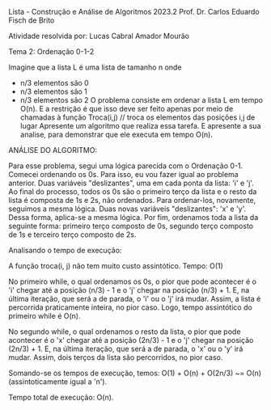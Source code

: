 Lista - Construção e Análise de Algoritmos 2023.2
Prof. Dr. Carlos Eduardo Fisch de Brito

Atividade resolvida por: Lucas Cabral Amador Mourão

Tema 2: Ordenação 0-1-2

Imagine que a lista L é uma lista de tamanho n onde
- n/3 elementos são 0
- n/3 elementos são 1
- n/3 elementos são 2
O problema consiste em ordenar a lista L em tempo O(n).
E a restrição é que isso deve ser feito apenas por meio de chamadas à função 
Troca(i,j) // troca os elementos das posições i,j de lugar
Apresente um algoritmo que realiza essa tarefa.
E apresente a sua analise, para demonstrar que ele executa em tempo O(n). 


ANÁLISE DO ALGORITMO: 

Para esse problema, segui uma lógica parecida com o Ordenação 0-1. Comecei ordenando os 0s. Para isso, eu vou fazer igual ao problema anterior. 
Duas variáveis "deslizantes", uma em cada ponta da lista: 'i' e 'j'. Ao final do processo, todos os 0s são o primeiro terço da lista e o resto 
da lista é composta de 1s e 2s, não ordenados.
Para ordenar-los, novamente, seguimos a mesma lógica. Duas novas variáveis "deslizantes": 'x' e 'y'. Dessa forma, aplica-se a mesma lógica. 
Por fim, ordenamos toda a lista da seguinte forma: primeiro terço composto de 0s, segundo terço composto de 1s e terceiro terço composto de 2s.

Analisando o tempo de execução:

A função troca(i, j) não tem muito custo assintótico. Tempo: O(1)

No primeiro while, o qual ordenamos os 0s, o pior que pode acontecer é o 'i' chegar até a posição (n/3) - 1 e o 'j' chegar na posição (n/3) + 1. 
E, na última iteração, que será a de parada, o 'i' ou o 'j' irá mudar. Assim, a lista é percorrida praticamente inteira, no pior caso. 
Logo, tempo assintótico do primeiro while é O(n). 

No segundo while, o qual ordenamos o resto da lista, o pior que pode acontecer é o 'x' chegar até a posição (2n/3) - 1 e o 'j' chegar na posição (2n/3) + 1. 
E, na última iteração, que será a de parada, o 'x' ou o 'y' irá mudar. Assim, dois terços da lista são percorridos, no pior caso. 

Somando-se os tempos de execução, temos: O(1) + O(n) + O(2n/3) ~= O(n) (assintoticamente igual a 'n').

Tempo total de execução: O(n).  